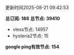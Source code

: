更新时间2025-08-21 09:42:53

**总订阅: 188**
**总节点: 39410**
- vless节点: 14957
- hysteria2节点: 15

**google ping有效节点: 154**
